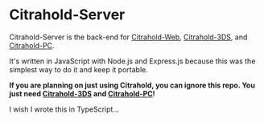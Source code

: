 # Citrahold-Server
Citrahold-Server is the back-end for [Citrahold-Web](https://github.com/regimensocial/Citrahold-Web), [Citrahold-3DS](https://github.com/regimensocial/Citrahold-3DS), and [Citrahold-PC](https://github.com/regimensocial/citraholdUI/).

It's written in JavaScript with Node.js and Express.js because this was the simplest way to do it and keep it portable.

**If you are planning on just using Citrahold, you can ignore this repo. You just need [Citrahold-3DS](https://github.com/regimensocial/Citrahold-3DS) and [Citrahold-PC](https://github.com/regimensocial/citraholdUI/)!**

I wish I wrote this in TypeScript...
